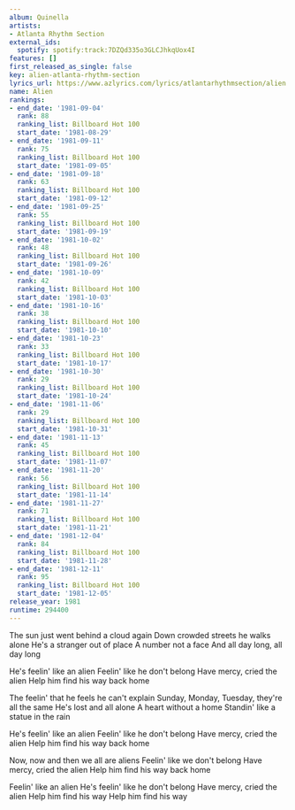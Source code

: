 ```yaml
---
album: Quinella
artists:
- Atlanta Rhythm Section
external_ids:
  spotify: spotify:track:7DZQd335o3GLCJhkqUox4I
features: []
first_released_as_single: false
key: alien-atlanta-rhythm-section
lyrics_url: https://www.azlyrics.com/lyrics/atlantarhythmsection/alien.html
name: Alien
rankings:
- end_date: '1981-09-04'
  rank: 88
  ranking_list: Billboard Hot 100
  start_date: '1981-08-29'
- end_date: '1981-09-11'
  rank: 75
  ranking_list: Billboard Hot 100
  start_date: '1981-09-05'
- end_date: '1981-09-18'
  rank: 63
  ranking_list: Billboard Hot 100
  start_date: '1981-09-12'
- end_date: '1981-09-25'
  rank: 55
  ranking_list: Billboard Hot 100
  start_date: '1981-09-19'
- end_date: '1981-10-02'
  rank: 48
  ranking_list: Billboard Hot 100
  start_date: '1981-09-26'
- end_date: '1981-10-09'
  rank: 42
  ranking_list: Billboard Hot 100
  start_date: '1981-10-03'
- end_date: '1981-10-16'
  rank: 38
  ranking_list: Billboard Hot 100
  start_date: '1981-10-10'
- end_date: '1981-10-23'
  rank: 33
  ranking_list: Billboard Hot 100
  start_date: '1981-10-17'
- end_date: '1981-10-30'
  rank: 29
  ranking_list: Billboard Hot 100
  start_date: '1981-10-24'
- end_date: '1981-11-06'
  rank: 29
  ranking_list: Billboard Hot 100
  start_date: '1981-10-31'
- end_date: '1981-11-13'
  rank: 45
  ranking_list: Billboard Hot 100
  start_date: '1981-11-07'
- end_date: '1981-11-20'
  rank: 56
  ranking_list: Billboard Hot 100
  start_date: '1981-11-14'
- end_date: '1981-11-27'
  rank: 71
  ranking_list: Billboard Hot 100
  start_date: '1981-11-21'
- end_date: '1981-12-04'
  rank: 84
  ranking_list: Billboard Hot 100
  start_date: '1981-11-28'
- end_date: '1981-12-11'
  rank: 95
  ranking_list: Billboard Hot 100
  start_date: '1981-12-05'
release_year: 1981
runtime: 294400
---
```

The sun just went behind a cloud again
Down crowded streets he walks alone
He's a stranger out of place
A number not a face
And all day long, all day long

He's feelin' like an alien
Feelin' like he don't belong
Have mercy, cried the alien
Help him find his way back home

The feelin' that he feels he can't explain
Sunday, Monday, Tuesday, they're all the same
He's lost and all alone
A heart without a home
Standin' like a statue in the rain

He's feelin' like an alien
Feelin' like he don't belong
Have mercy, cried the alien
Help him find his way back home

Now, now and then we all are aliens
Feelin' like we don't belong
Have mercy, cried the alien
Help him find his way back home

Feelin' like an alien
He's feelin' like he don't belong
Have mercy, cried the alien
Help him find his way
Help him find his way
